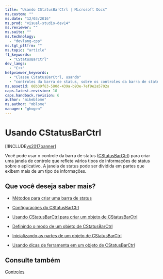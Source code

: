 ```yaml
---
title: "Usando CStatusBarCtrl | Microsoft Docs"
ms.custom: ""
ms.date: "12/03/2016"
ms.prod: "visual-studio-dev14"
ms.reviewer: ""
ms.suite: ""
ms.technology: 
  - "devlang-cpp"
ms.tgt_pltfrm: ""
ms.topic: "article"
f1_keywords: 
  - "CStatusBarCtrl"
dev_langs: 
  - "C++"
helpviewer_keywords: 
  - "Classe CStatusBarCtrl, usando"
  - "controles da barra de status, sobre os controles da barra de status"
ms.assetid: 08b39f83-580d-439a-b93e-7ef9e2a5702a
caps.latest.revision: 10
caps.handback.revision: 6
author: "mikeblome"
ms.author: "mblome"
manager: "ghogen"
---
```

# Usando CStatusBarCtrl
[!INCLUDE[vs2017banner](../assembler/inline/includes/vs2017banner.md)]

Você pode usar o controle da barra de status \([CStatusBarCtrl](../mfc/reference/cstatusbarctrl-class.md)\) para criar uma janela de controle que reflete vários tipos de informações de status sobre o aplicativo.  A janela de status pode ser dividida em partes que exibem mais de um tipo de informações.  
  
## Que você deseja saber mais?  
  
-   [Métodos para criar uma barra de status](../mfc/methods-of-creating-a-status-bar.md)  
  
-   [Configurações do CStatusBarCtrl](../mfc/settings-for-the-cstatusbarctrl.md)  
  
-   [Usando CStatusBarCtrl para criar um objeto de CStatusBarCtrl](../mfc/using-cstatusbarctrl-to-create-a-cstatusbarctrl-object.md)  
  
-   [Definindo o modo de um objeto de CStatusBarCtrl](../mfc/setting-the-mode-of-a-cstatusbarctrl-object.md)  
  
-   [Inicializando as partes de um objeto de CStatusBarCtrl](../mfc/initializing-the-parts-of-a-cstatusbarctrl-object.md)  
  
-   [Usando dicas de ferramenta em um objeto de CStatusBarCtrl](../mfc/using-tooltips-in-a-cstatusbarctrl-object.md)  
  
## Consulte também  
 [Controles](../mfc/controls-mfc.md)